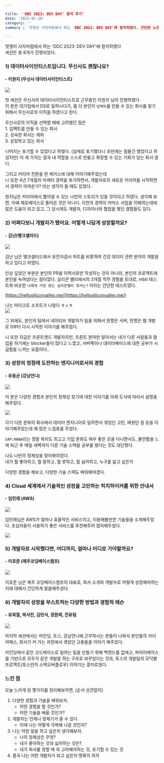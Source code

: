 ```yaml
---

title: ''DDC 2023: DEV DAY' 참석 후기'
date: '2023-01-28'
category: ''
summary : '멋쟁이 사자처럼에서 하는 'DDC 2023: DEV DAY'에 참석하였다. 간단한 느낀점 작성!'

---
```


멋쟁이 사자처럼에서 하는 'DDC 2023: DEV DAY'에 참석하였다  
세션은 총 6개가 진행되었다.

### 1) 데이터사이언티스트입니다. 무신사도 괜찮나요?

#### \- 이원지 (무신사 데이터사이언티스트)

![](https://velog.velcdn.com/images/jiwonyyy/post/f4226692-bc44-4b54-b9ae-6c710821f416/image.png)

첫 세션은 무신사의 데이터사이언티스트로 근무중인 이원지 님이 진행하였다.  
이 분은 대기업에서 DS로 일하시다가, 좀 더 본인이 `임팩트`를 만들 수 있는 회사를 찾기 위해서 무신사로의 이직을 하였다고 한다.

무신사로의 이직을 선택할 때에 고려했던 점은  
1\. 임팩트를 만들 수 있는 회사  
2\. 성숙한 회사는 제외  
3\. 성장하고 있는 회사

나머지는 포기할 수 있었다고 하였다. (실제로 포기했더니 초반에는 힘들긴 했었다고 하셨지만) 이 세 가지는 결국 내 역할을 스스로 만들고 확장할 수 있는 기회가 있는 회사 였다.

그리고 커리어 전환을 한 케이스에 대해 이야기해주었는데  
나 또한 4년 7개월의 마케터 경력을 포기하면서, 개발자로의 새로운 커리어를 시작하면서 경력이 아까운가? 라는 생각이 들 때도 있었다.

원지님은 커리어에서 뽑아낼 수 있는 나만의 스토리가 있을 것이라고 하였다. 생각해 보면, 아예 제로베이스로 돌아온 것은 아니다. 이전의 경력이 커머스 사업을 이해하는데에 많은 도움이 되고 있고, 그 당시에도 개발자, 디자이너와 협업을 했던 경험들도 있다.

### 2) 어쩌다보니 개발자가 됐어요. 어떻게 나답게 성장할까요?

#### \- 김난(뱅크샐러드)

![](https://velog.velcdn.com/images/jiwonyyy/post/05664a75-6612-417e-9564-cb0f8a922606/image.png)

김난 님은 뱅크샐러드에서 유전자검사 파트를 비롯하여 건강 데이터 관련 분야의 개발을 하고 있다고 하였다.

인상 깊었던 부분은 본인의 PR을 이력서로만 작성하는 것이 아니라, 본인의 프로젝트에 본인을 녹여냈다는 점이었다. 실리콘 밸리에서의 3개월 직무 경험을 토대로, mbti 테스트와 비슷한 `나에게 가장 맞는 실리콘밸리 회사는?` 이라는 간단한 테스트였다.

[https://hellosiliconvalley.me/](https://hellosiliconvalley.me/)

나는 마이크로 소프트가 나왔다 ㅎㅅㅎ  
![](https://velog.velcdn.com/images/jiwonyyy/post/4c785136-1df0-46ac-b82c-f8dd20ecca47/image.png)

그 외에도, 본인의 팀에서 네이티브 개발자가 팀을 위해서 한명은 서버, 한명은 웹 개발로 0부터 다시 시작한 이야기를 해주었다.

나 또한 지금은 프론트엔드 개발자지만, 프론트 분야만 알아서는 내가 다른 사람들과 협업을 하기에는 blocker들이 많다고 느꼈고, 서버쪽이나 데이터베이스에 대한 공부가 시급함을 느끼는 요즘이다..

### 3) 성장의 정점에 도전하는 엔지니어로서의 경험

#### \- 유동균 (강남언니)

![](https://velog.velcdn.com/images/jiwonyyy/post/8cfe238b-b52d-47ea-84da-6a36957cdd1f/image.png)

이 분은 다양한 경험과 본인의 정체성 찾기에 대한 이야기를 아래 도식에 따라서 설명을 해주었다.

![](https://velog.velcdn.com/images/jiwonyyy/post/c1496ab2-c6d2-4a20-bb58-c2ad5d274094/image.png)

각기 다른 문화의 회사에서 데이터 엔지니어로 일하면서 겪었던 고민, 배웠던 점 등을 이야기해주었는데 꽤 많은 느낌표를 주었다.

`SAP:HANA`라는 정말 복지도 최고고 기업 문화도 매우 좋은 곳을 다니면서도, 불안함을 느껴 퇴근 후 매일 새벽까지 다른 기술 스택을 공부를 했다는 것도 대단했다.

나도 나만의 정체성을 찾아봐야겠다.  
내가 뭘 좋아하고, 뭘 잘하고, 뭘 못하고, 뭘 싫어하고, 누구를 닮고 싶은지

다양한 경험을 해보고, 다양한 기술 스택도 배워봐야겠다.

### 4) Cloud 세계에서 기술적인 성장을 고민하는 히치하이커를 위한 안내서

#### \- 임민재 (AWS)

![](https://velog.velcdn.com/images/jiwonyyy/post/059f2fba-fcf5-4b15-b2ed-6465a7fd40d5/image.png)

임민재님은 AWS가 얼마나 효율적인 서비스이고, 이용해볼만한 기술들을 소개해주었다. 초심자들이 사용하기 좋은 서비스를 추천해주어 캡처해두었다.

![](https://velog.velcdn.com/images/jiwonyyy/post/d2ddb7a3-a4b2-49f3-bcc0-9cc3ac58bfc1/image.png)

### 5) 개발자로 시작했다면, 어디까지, 얼마나 어디로 가야할까요?

#### \- 이호준 (제주코딩베이스캠프)

![](https://velog.velcdn.com/images/jiwonyyy/post/cb3daf38-87b6-4610-8a9e-7c017f4e8288/image.png)

이호준 님은 제주 코딩베이스캠프의 대표로, 회사 소개와 개발자로 어떻게 성장해야하는지에 대해서 간단하게 말씀해주셨다.

### 6) 개발자의 성장을 부스트하는 다양한 방법과 경험적 레슨

#### \- 유희열, 박서진, 김민식, 정원희, 진유림

![](https://velog.velcdn.com/images/jiwonyyy/post/b1b38b21-3664-4da8-93f1-b4c42c65e898/image.png)

마지막 세션에서는 마인딩, 토스, 강남언니에 근무하시는 분들이 나와서 본인들의 커리어패스, 회사가 커 가는 과정에서 겪었던 고충들을 이야기 해주었다.

마인딩에서 같은 코드베이스로 일하는 팀을 만들기 위해 백엔드를 없애고, 파이어베이스를 기반으로 모두가 같은 개발을 하는 구조로 바꾸었다는 것과, 토스의 개발팀의 모닥불 프로젝트(토스만의 스택오버플로우) 이야기는 흥미로웠다.

### 느낀 점

오늘 느끼게 된 몇가지를 정리해보자면, (순서 상관없이)

1.  다양한 경험과 기술을 배워보자.
    - 어떤 경험을 할 것인가?
    - 어떤 기술을 배울 것인가?
2.  개발자는 언제나 정체기가 올 수 있다.
    - 이때 나는 어떻게 극복해 나갈 것인지?
3.  나는 어떤 일을 하고 싶은지 생각해보자.
    - 나의 정체성은 무엇?
    - 내가 좋아하는 것과 싫어하는 것은?
    - 내가 회사를 정할 때 꼭 고려해야하는 것, 포기할 수 있는 것
4.  결국 나는 어떤 개발자가 되고 싶은지 명확히 하자
